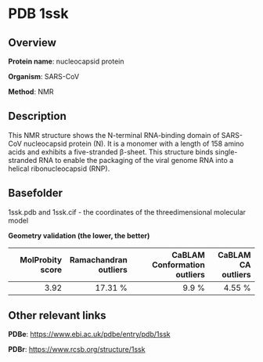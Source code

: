 # PDB 1ssk

## Overview

**Protein name**: nucleocapsid protein

**Organism**: SARS-CoV

**Method**: NMR

## Description

This NMR structure shows the N-terminal RNA-binding domain of SARS-CoV nucleocapsid protein (N). It is a monomer with a length of 158 amino acids and exhibits a five-stranded β-sheet. This structure binds single-stranded RNA to enable the packaging of the viral genome RNA into a helical ribonucleocapsid (RNP).

## Basefolder

1ssk.pdb and 1ssk.cif - the coordinates of the threedimensional molecular model




**Geometry validation (the lower, the better)**

|   |**MolProbity<br>score**| **Ramachandran<br>outliers** | **CaBLAM<br>Conformation outliers** | **CaBLAM<br>CA outliers** |
|---|-------------:|----------------:|----------------:|----------------:|
||  3.92| 17.31 %|9.9 %|4.55 %|


## Other relevant links 
**PDBe**:  https://www.ebi.ac.uk/pdbe/entry/pdb/1ssk
 
**PDBr**: https://www.rcsb.org/structure/1ssk 
